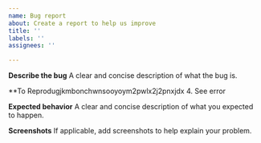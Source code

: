```yaml
---
name: Bug report
about: Create a report to help us improve
title: ''
labels: ''
assignees: ''

---
```


**Describe the bug**
A clear and concise description of what the bug is.

**To Reprodugjkmbonchwnsooyoym2pwlx2j2pnxjdx
4. See error

**Expected behavior**
A clear and concise description of what you expected to happen.

**Screenshots**
If applicable, add screenshots to help explain your problem.
